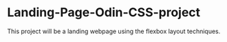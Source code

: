 # Landing-Page-Odin-CSS-project

This project will be a landing webpage using the flexbox layout techniques.

